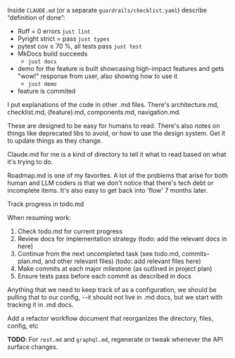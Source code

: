 Inside `CLAUDE.md` (or a separate `guardrails/checklist.yaml`) describe “definition of done”:

- Ruff = 0 errors
    `just lint`
- Pyright strict = pass
    `just types`
- pytest cov ≥ 70 %, all tests pass
    `just test`
- MkDocs build succeeds
	- `just docs`
- demo for the feature is built showcasing high-impact features and gets "wow!" response from user, also showing how to use it
	- `just demo`
- feature is commited


I put explanations of the code in other .md files. There's architecture.md, checklist.md, (feature).md, components.md, navigation.md.

These are designed to be easy for humans to read. There's also notes on things like deprecated libs to avoid, or how to use the design system. Get it to update things as they change.

Claude.md for me is a kind of directory to tell it what to read based on what it's trying to do.

Roadmap.md is one of my favorites. A lot of the problems that arise for both human and LLM coders is that we don't notice that there's tech debt or incomplete items. It's also easy to get back into 'flow' 7 months later.




Track progress in todo.md



When resuming work:
1. Check todo.md for current progress
2. Review docs for implementation strategy (todo: add the relevant docs in here)
3. Continue from the next uncompleted task (see todo.md, commits-plan.md, and other relevant files) (todo: add relevant files here)
4. Make commits at each major milestone (as outlined in project plan)
5. Ensure tests pass before each commit as described in docs


Anything that we need to keep track of as a configuration, we should be pulling that to our config, --it should not live in .md docs, but we start with tracking it in .md docs.


Add a refactor workflow document that reorganizes the directory, files, config, etc


**TODO**: For `rest.md` and `graphql.md`, regenerate or tweak whenever the API surface changes.